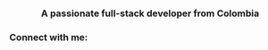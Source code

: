 <h3 align="center">A passionate full-stack developer from Colombia</h3>

<h3 align="left">Connect with me:</h3>
<p align="left">
</p>
